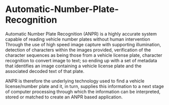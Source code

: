 # Automatic-Number-Plate-Recognition


Automatic Number Plate Recognition (ANPR) is a highly accurate system capable of reading vehicle number plates without human intervention Through the use of high speed image capture with supporting illumination, detection of characters within the images provided, verification of the character sequences as being those from a vehicle license plate, character recognition to convert image to text; so ending up with a set of metadata that identifies an image containing a vehicle license plate and the associated decoded text of that plate.

ANPR is therefore the underlying technology used to find a vehicle license/number plate and it, in turn, supplies this information to a next stage of computer processing through which the information can be interpreted, stored or matched to create an ANPR based application.
